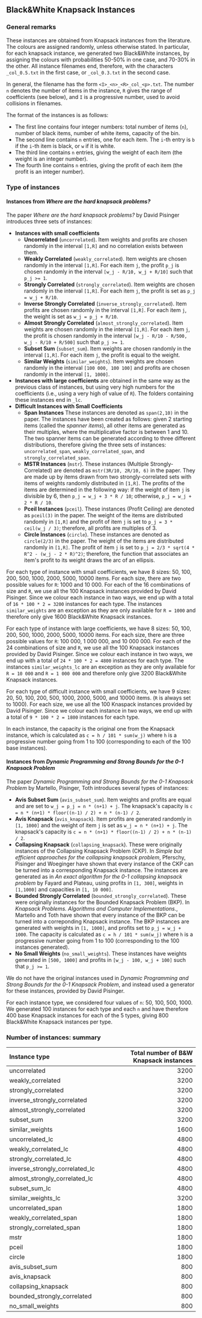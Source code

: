 ## Black&White Knapsack Instances

### General remarks

These instances are obtained from Knapsack instances from the literature. The colours are assigned randomly, unless otherwise stated. In particular, for each knapsack instance, we generated two Black&White instances, by assigning the colours with probabilities 50-50% in one case, and 70-30% in the other. All instance filenames end, therefore, with the characters `_col_0.5.txt` in the first case, or `_col_0.3.txt` in the second case.

In general, the filename has the form `<I>_<n>_<R>_col_<p>.txt`. The number `n` denotes the number of items in the instance, `R` gives the range of coefficients (see below), and `I` is a progressive number, used to avoid collisions in filenames.

The format of the instances is as follows:

* The first line contains four integer numbers: total number of items (`n`), number of black items, number of white items, capacity of the bin.
* The second line contains `n` entries, one for each item. The `i`-th entry is `b` if the `i`-th item is black, or `w` if it is white.
* The third line contains `n` entries, giving the weight of each item (the weight is an integer number).
* The fourth line contains `n` entries, giving the profit of each item (the profit is an integer number).

### Type of instances

#### Instances from *Where are the hard knapsack problems?*

The paper *Where are the hard knapsack problems?* by David Pisinger introduces three sets of instances:

* **Instances with small coefficients**
  * **Uncorrelated** (`uncorrelated`). Item weights and profits are chosen randomly in the interval `[1,R]` and no correlation exists between them.
  * **Weakly Correlated** (`weakly_correlated`). Item weights are chosen randomly in the interval `[1,R]`. For each item `j`, the profit `p_j` is chosen randomly in the interval `[w_j - R/10, w_j + R/10]` such that `p_j >= 1`.
  * **Strongly Correlated** (`strongly_correlated`). Item weights are chosen randomly in the interval `[1,R]`. For each item `j`, the profit is set as `p_j = w_j + R/10`.
  * **Inverse Strongly Correlated** (`inverse_strongly_correlated`). Item profits are chosen randomly in the interval `[1,R]`. For each item `j`, the weight is set as `w_j = p_j + R/10`.
  * **Almost Strongly Correlated** (`almost_strongly_correlated`). Item weights are chosen randomly in the interval `[1,R]`. For each item `j`, the profit is chosen randomly in the interval `[w_j - R/10 - R/500, w_j - R/10 + R/500]` such that `p_j >= 1`.
  * **Subset Sum** (`subset_sum`). Item weights are chosen randomly in the interval `[1,R]`. For each item `j`, the profit is equal to the weight.
  * **Similar Weights** (`similar_weights`). Item weights are chosen randomly in the interval `[100 000, 100 100]` and profits are chosen randomly in the interval `[1, 1000]`.
* **Instances with large coefficients** are obtained in the same way as the previous class of instances, but using very high numbers for the coefficients (i.e., using a very high of value of `R`). The folders containing these instances end in `_lc`.
* **Difficult Instances with Small Coefficients**
  * **Span Instances** These instances are denoted as `span(2,10)` in the paper. The instances have been created as follows: given 2 starting items (called the *spanner items*), all other items are generated as their multiples, where the multiplicative factor is between 1 and 10. The two spanner items can be generated according to three different distributions, therefore giving the three sets of instances: `uncorrelated_span`,  `weakly_correlated_span`, and `strongly_correlated_span`.
  * **MSTR Instances** (`mstr`). These instances (Multiple Strongly-Correlated) are denoted as `mstr(3R/10, 2R/10, 6)` in the paper. They are made up by items drawn from two strongly-correlated sets with items of weights randomly distributed in `[1,R]`. The profits of the items are determined in the following way: if the weight of item `j` is divisible by 6, then `p_j = w_j + 3 * R / 10`; otherwise, `p_j = w_j + 2 * R / 10`.
  * **Pceil Instances** (`pceil`). These instances (Profit Ceiling) are denoted as `pceil(3)` in the paper. The weight of the items are distributed randomly in `[1,R]` and the profit of item `j` is set to `p_j = 3 * ceil(w_j / 3)`; therefore, all profits are multiples of 3.
  * **Circle Instances** (`circle`). These instances are denoted as `circle(2/3)` in the paper. The weight of the items are distributed randomly in `[1,R]`. The profit of item `j` is set to `p_j = 2/3 * sqrt(4 * R^2 - (w_j - 2 * R)^2)`; therefore, the function that associates an item's profit to its weight draws the arc of an ellipsis.

For each type of instance with small coefficients, we have 8 sizes: 50, 100, 200, 500, 1000, 2000, 5000, 10000 items. For each size, there are two possible values for `R`: 1000 and 10 000. For each of the 16 combinations of size and `R`, we use all the 100 Knapsack instances provided by David Pisinger. Since we colour each instance in two ways, we end up with a total of `16 * 100 * 2 = 3200` instances for each type. The instances `similar_weights` are an exception as they are only available for `R = 1000` and therefore only give 1600 Black&White Knapsack instances.

For each type of instance with large coefficients, we have 8 sizes: 50, 100, 200, 500, 1000, 2000, 5000, 10000 items. For each size, there are three possible values for `R`: 100 000, 1 000 000, and 10 000 000. For each of the 24 combinations of size and `R`, we use all the 100 Knapsack instances provided by David Pisinger. Since we colour each instance in two ways, we end up with a total of `24 * 100 * 2 = 4800` instances for each type. The instances `similar_weights_lc` are an exception as they are only available for `R = 10 000` and `R = 1 000 000` and therefore only give 3200 Black&White Knapsack instances.

For each type of difficult instance with small coefficients, we have 9 sizes: 20, 50, 100, 200, 500, 1000, 2000, 5000, and 10000 items. (`R` is always set to 1000). For each size, we use all the 100 Knaspack instances provided by David Pisinger. Since we colour each instance in two ways, we end up with a total of `9 * 100 * 2 = 1800` instances for each type.

In each instance, the capacity is the original one from the Knapsack instance, which is calculated as `c = h / 101 * sum(w_j)` where `h` is a progressive number going from 1 to 100 (corresponding to each of the 100 base instances).

#### Instances from *Dynamic Programming and Strong Bounds for the 0-1 Knapsack Problem*

The paper *Dynamic Programming and Strong Bounds for the 0-1 Knapsack Problem* by Martello, Pisinger, Toth introduces several types of instances:

* **Avis Subset Sum** (`avis_subset_sum`). Item weights and profits are equal and are set to `w_j = p_j = n * (n+1) + j`. The knapsack's capacity is `c = n * (n+1) * floor((n-1) / 2) + n * (n-1) / 2`.
* **Avis Knapsack** (`avis_knapsack`). Item profits are generated randomly in `[1, 1000]` and the weight of item `j` is set as `w_j = n * (n+1) + j`. The knapsack's capacity is `c = n * (n+1) * floor((n-1) / 2) + n * (n-1) / 2`.
* **Collapsing Knapsack** (`collapsing_knapsack`). These were originally instances of the Collapsing Knapsack Problem (CKP). In *Simple but efficient approaches for the collapsing knapsack problem*, Pferschy, Pisinger and Woeginger have shown that every instance of the CKP can be turned into a corresponding Knapsack instance. The instances are generated as in *An exact algorithm for the 0-1 collapsing knapsack problem* by Fayard and Plateau, using profits in `[1, 300]`, weights in `[1,1000]` and capacities in `[1, 10 000]`.
* **Bounded Strongly Correlated** (`bounded_strongly_correlated`). These were originally instances for the Bounded Knapsack Problem (BKP). In *Knapsack Problems. Algorithms and Computer Implementations.*, Martello and Toth have shown that every instance of the BKP can be turned into a correponding Knapsack instance. The BKP instances are generated with weights in `[1, 1000]`, and profits set to `p_j = w_j + 1000`. The capacity is calculated as `c = h / 101 * sum(w_j)` where `h` is a progressive number going from 1 to 100 (corresponding to the 100 instances generated).
* **No Small Weights** (`no_small_weights`). These instances have weights generated in `[500, 1000]` and profits in `[w_j - 100, w_j + 100]` such that `p_j >= 1`.

We do not have the original instances used in *Dynamic Programming and Strong Bounds for the 0-1 Knapsack Problem*, and instead used a generator for these instances, provided by David Pisinger.

For each instance type, we considered four values of `n`: 50, 100, 500, 1000. We generated 100 instances for each type and each `n` and have therefore 400 base Knapsack instances for each of the 5 types, giving 800 Black&White Knapsack instances per type.

### Number of instances: summary

| Instance type                              | Total number of B&W Knapsack instances |
| :----------------------------------------- | -------------------------------------: |
| uncorrelated                               | 3200                                   |
| weakly_correlated                          | 3200                                   |
| strongly_correlated                        | 3200                                   |
| inverse_strongly_correlated                | 3200                                   |
| almost_strongly_correlated                 | 3200                                   |
| subset_sum                                 | 3200                                   |
| similar_weights                            | 1600                                   |
| uncorrelated_lc                            | 4800                                   |
| weakly_correlated_lc                       | 4800                                   |
| strongly_correlated_lc                     | 4800                                   |
| inverse_strongly_correlated_lc             | 4800                                   |
| almost_strongly_correlated_lc              | 4800                                   |
| subset_sum_lc                              | 4800                                   |
| similar_weights_lc                         | 3200                                   |
| uncorrelated_span                          | 1800                                   |
| weakly_correlated_span                     | 1800                                   |
| strongly_correlated_span                   | 1800                                   |
| mstr                                       | 1800                                   |
| pceil                                      | 1800                                   |
| circle                                     | 1800                                   |
| avis_subset_sum                            | 800                                    |
| avis_knapsack                              | 800                                    |
| collapsing_knapsack                        | 800                                    |
| bounded_strongly_correlated                | 800                                    |
| no_small_weights                           | 800                                    |
